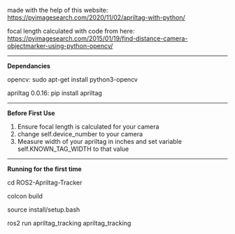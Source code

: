 made with the help of this website:
https://pyimagesearch.com/2020/11/02/apriltag-with-python/

focal length calculated with code from here:
https://pyimagesearch.com/2015/01/19/find-distance-camera-objectmarker-using-python-opencv/

--------------------------------------------------------------------------------------------
**Dependancies**

opencv: sudo apt-get install python3-opencv

apriltag 0.0.16: pip install apriltag

--------------------------------------------------------------------------------------------
**Before First Use**

1. Ensure focal length is calculated for your camera
2. change self.device_number to your camera 
3. Measure width of your apriltag in inches and set variable self.KNOWN_TAG_WIDTH to that value

--------------------------------------------------------------------------------------------
**Running for the first time**

cd ROS2-Apriltag-Tracker

colcon build

source install/setup.bash

ros2 run apriltag_tracking apriltag_tracking


